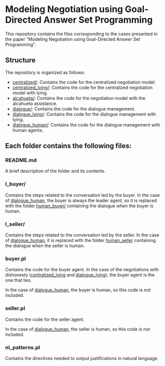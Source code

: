 # Modeling Negotiation using Goal-Directed Answer Set Programming

This repository contains the files corresponding to the cases
presented in the paper "Modeling Negotiation using Goal-Directed
Answer Set Programming".

## Structure

The repository is organized as follows:

- [centralized/](./centralized/): Contains the code for the centralized
  negotiation model.
- [centralized_lying/](./centralized_lying/): Contains the code for the
  centralized negotiation model with lying.
- [alcahueta/](./alcahueta/): Contains the code for the negotiation
  model with the alcahueta assistance.
- [dialogue/](./dialogue/): Contains the code for the dialogue
  management.
- [dialogue_lying/](./dialogue_lying/): Contains the code for the
  dialogue management with lying.
- [dialogue_human/](./dialogue_human/): Contains the code for the dialogue
  management with human agents.

Each folder contains the following files:
---

### README.md
  
  A brief description of the folder and its contents.

### l_buyer/

  Contains the steps related to the conversation led by the buyer.
  In the case of [dialogue_human](./dialogue_human/), the buyer is always the leader agent, so it is replaced with the folder [human_buyer/](./dialogue_human/human_buyer/) containing the dialogue when the buyer is human.

### l_seller/

  Contains the steps related to the conversation led by the seller.
  In the case of [dialogue_human](./dialogue_human/), it is replaced with the folder [human_seller](./dialogue_human/human_seller/) containing the dialogue when the seller is human.


### buyer.pl

  Contains the code for the buyer agent. In the case of the negotiations with dishonesty ([centralized_lying](./centralized_lying/) and [dialogue_lying](./dialogue_lying/)), the buyer agent is the one that lies.

  In the case of [dialogue_human](./dialogue_human/), the buyer is human, so this code is not included.


### seller.pl

  Contains the code for the seller agent.

  In the case of [dialogue_human](./dialogue_human/), the seller is human, so this code is not included.

### nl_patterns.pl

Contains the directives needed to output justifications in natural
language.
